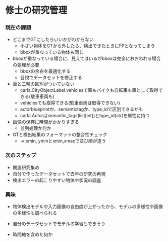# 修士の研究管理

### 現在の課題
+ どこまでGTにしたらいいかがわからない
    + 小さい物体をGTから外したら、検出できたときにFPとなってしまう
    + bboxが重なっている物体も同じ
+ bboxが重なっている場合に、見えてはいるがbboxは完全におおわれる場合の処理が必要
    + bboxの余白を最適化する
    + 目視でデータセットを修正する
+ 車と二輪の区別がついていない
    + carla.CityObjectLabel.vehiclesで車もバイクも自転車も車として取得できる(駐車車両も)
    + vehiclesでも取得できる(駐車車両は取得できない)
    + actorblueprintか、semantictagか、type_idで区別できるかも
    + carla.Actorはsemantic_tags(list[int])とtype_id(str)を属性に持つ
+ 画像の保存に時間がかかりすぎる
    + 並列処理か何か
+ GTと検出結果のフォーマットの整合性チェック
    + -> xmin, yminとxmin,xmaxで並び順が違う
    

### 次のステップ
+ 関連研究集め
+ 自分で作ったデータセットで去年の研究の再現
+ 検出エラーの起こりやすい物体や状況の調査

### 興味
+ 物体検出モデルや入力画像の自由度が上がったから、モデルの多様性や画像の多様性も調べられる
+ 自分のデータセットでモデルの学習もできそう



+ 時間軸を含めた何か